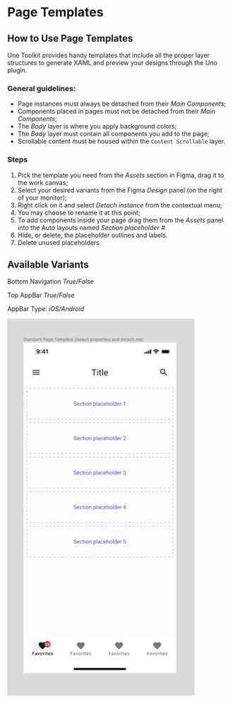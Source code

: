 # Page Templates

## How to Use Page Templates

Uno Toolkit provides handy templates that include all the proper layer structures to generate XAML and preview your designs through the Uno plugin.

### General guidelines:

- Page instances must always be detached from their *Main Components*;
- Components placed in pages must not be detached from their *Main Components*;
- The *Body* layer is where you apply background colors;
- The *Body* layer must contain all components you add to the page;
- Scrollable content must be housed within the `Content Scrollable` layer.

### Steps

1. Pick the template you need from the *Assets* section in Figma, drag it to the work canvas;
2. Select your desired variants from the Figma *Design* panel (on the right of your monitor);
3. Right click on it and select *Detach instance* from the contextual menu;
4. You may choose to rename it at this point;
5. To add components inside your page drag them from the *Assets* panel into the Auto layouts named *Section placeholder #*
6. Hide, or delete, the placeholder outlines and labels.
7. Delete unused placeholders

## Available Variants

Bottom Navigation *True/False*

Top AppBar *True/False*

AppBar Type: *iOS/Android*



![](assets/page-template.png)

 

 

 

